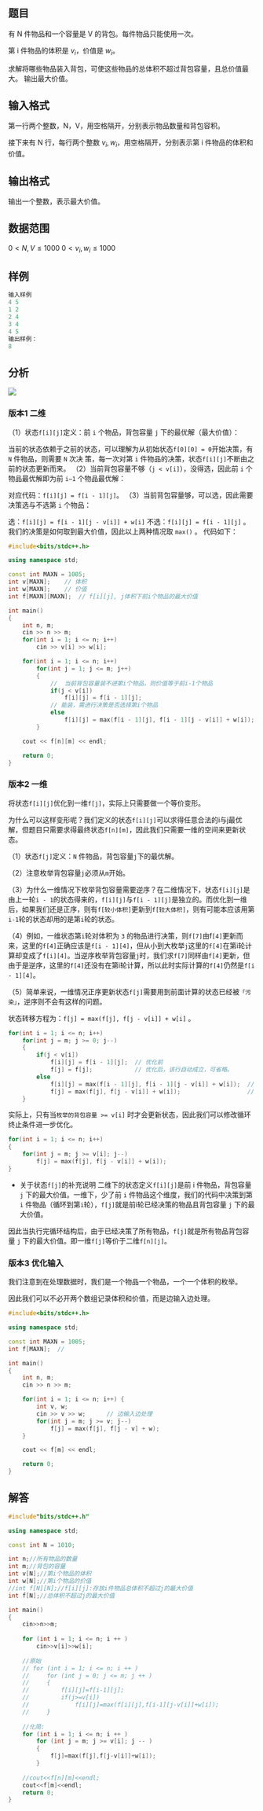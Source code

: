 ## 题目
有 N 件物品和一个容量是 V 的背包。每件物品只能使用一次。

第 i 件物品的体积是 $v_i$，价值是 $w_i$。

求解将哪些物品装入背包，可使这些物品的总体积不超过背包容量，且总价值最大。
输出最大价值。

## 输入格式
第一行两个整数，N，V，用空格隔开，分别表示物品数量和背包容积。

接下来有 N 行，每行两个整数 $v_i,w_i$，用空格隔开，分别表示第 i 件物品的体积和价值。

## 输出格式
输出一个整数，表示最大价值。

## 数据范围
$0<N,V≤1000$
$0<v_i,w_i≤1000$

## 样例
```c++
输入样例
4 5
1 2
2 4
3 4
4 5
输出样例：
8
```

## 分析
![](./../../pics/背包问题.png)
### 版本1 二维
（1）状态`f[i][j]`定义：前 `i` 个物品，背包容量 `j` 下的最优解（最大价值）：

当前的状态依赖于之前的状态，可以理解为从初始状态`f[0][0] = 0`开始决策，有 `N` 件物品，则需要 `N` 次决 策，每一次对第 `i` 件物品的决策，状态`f[i][j]`不断由之前的状态更新而来。
（2）当前背包容量不够（`j < v[i]`），没得选，因此前 `i` 个物品最优解即为前 `i−1` 个物品最优解：

对应代码：`f[i][j] = f[i - 1][j]`。
（3）当前背包容量够，可以选，因此需要决策选与不选第 `i` 个物品：

选：`f[i][j] = f[i - 1][j - v[i]] + w[i]`
不选：`f[i][j] = f[i - 1][j]` 。
我们的决策是如何取到最大价值，因此以上两种情况取 `max()` 。
代码如下：
```c++
#include<bits/stdc++.h>

using namespace std;

const int MAXN = 1005;
int v[MAXN];    // 体积
int w[MAXN];    // 价值 
int f[MAXN][MAXN];  // f[i][j], j体积下前i个物品的最大价值 

int main() 
{
    int n, m;   
    cin >> n >> m;
    for(int i = 1; i <= n; i++) 
        cin >> v[i] >> w[i];

    for(int i = 1; i <= n; i++) 
        for(int j = 1; j <= m; j++)
        {
            //  当前背包容量装不进第i个物品，则价值等于前i-1个物品
            if(j < v[i]) 
                f[i][j] = f[i - 1][j];
            // 能装，需进行决策是否选择第i个物品
            else    
                f[i][j] = max(f[i - 1][j], f[i - 1][j - v[i]] + w[i]);
        }           

    cout << f[n][m] << endl;

    return 0;
}
```

### 版本2 一维
将状态`f[i][j]`优化到一维`f[j]`，实际上只需要做一个等价变形。

为什么可以这样变形呢？我们定义的状态`f[i][j]`可以求得任意合法的i与j最优解，但题目只需要求得最终状态`f[n][m]`，因此我们只需要一维的空间来更新状态。

（1）状态`f[j]`定义：`N` 件物品，背包容量`j`下的最优解。

（2）注意枚举背包容量`j`必须从`m`开始。

（3）为什么一维情况下枚举背包容量需要逆序？在二维情况下，状态`f[i][j]`是由上一轮`i - 1`的状态得来的，`f[i][j]`与`f[i - 1][j]`是独立的。而优化到一维后，如果我们还是正序，则有`f[较小体积]`更新到`f[较大体积]`，则有可能本应该用第`i-1`轮的状态却用的是第`i`轮的状态。

（4）例如，一维状态第`i`轮对体积为 `3` 的物品进行决策，则`f[7]`由f`[4]`更新而来，这里的`f[4]`正确应该是`f[i - 1][4]`，但从小到大枚举`j`这里的`f[4]`在第i轮计算却变成了`f[i][4]`。当逆序枚举背包容量`j`时，我们求`f[7]`同样由`f[4]`更新，但由于是逆序，这里的`f[4]`还没有在第i轮计算，所以此时实际计算的`f[4]`仍然是`f[i - 1][4]`。

（5）简单来说，一维情况正序更新状态`f[j]`需要用到前面计算的状态已经被`「污染」`，逆序则不会有这样的问题。

状态转移方程为：`f[j] = max(f[j], f[j - v[i]] + w[i]` 。
```c++
for(int i = 1; i <= n; i++) 
    for(int j = m; j >= 0; j--)
    {
        if(j < v[i]) 
            f[i][j] = f[i - 1][j];  // 优化前
            f[j] = f[j];            // 优化后，该行自动成立，可省略。
        else    
            f[i][j] = max(f[i - 1][j], f[i - 1][j - v[i]] + w[i]);  // 优化前
            f[j] = max(f[j], f[j - v[i]] + w[i]);                   // 优化后
    } 
```   
实际上，只有当`枚举的背包容量 >= v[i]` 时才会更新状态，因此我们可以修改循环终止条件进一步优化。
```c++
for(int i = 1; i <= n; i++)
{
    for(int j = m; j >= v[i]; j--)  
        f[j] = max(f[j], f[j - v[i]] + w[i]);
} 
```
* 关于状态`f[j]`的补充说明
二维下的状态定义`f[i][j]`是前 i 件物品，背包容量 `j` 下的最大价值。一维下，少了前 `i` 件物品这个维度，我们的代码中决策到第 `i` 件物品（循环到第`i`轮），`f[j]`就是前i轮已经决策的物品且背包容量 `j` 下的最大价值。

因此当执行完循环结构后，由于已经决策了所有物品，`f[j]`就是所有物品背包容量 `j` 下的最大价值。即一维`f[j]`等价于二维`f[n][j]`。

### 版本3 优化输入
我们注意到在处理数据时，我们是一个物品一个物品，一个一个体积的枚举。

因此我们可以不必开两个数组记录体积和价值，而是边输入边处理。
```c++
#include<bits/stdc++.h>

using namespace std;

const int MAXN = 1005;
int f[MAXN];  // 

int main() 
{
    int n, m;   
    cin >> n >> m;

    for(int i = 1; i <= n; i++) {
        int v, w;
        cin >> v >> w;      // 边输入边处理
        for(int j = m; j >= v; j--)
            f[j] = max(f[j], f[j - v] + w);
    }

    cout << f[m] << endl;

    return 0;
}
```

## 解答
```c++
#include"bits/stdc++.h"

using namespace std;

const int N = 1010;

int n;//所有物品的数量
int m;//背包的容量
int v[N];//第i个物品的体积
int w[N];//第i个物品的价值
//int f[N][N];//f[i][j]:存放i件物品总体积不超过j的最大价值
int f[N];//总体积不超过j的最大价值

int main()
{
    cin>>n>>m;
    
    for (int i = 1; i <= n; i ++ ) 
        cin>>v[i]>>w[i];
    
    //原始
    // for (int i = 1; i <= n; i ++ )
    //     for (int j = 0; j <= m; j ++ )
    //     {
    //         f[i][j]=f[i-1][j];
    //         if(j>=v[i]) 
    //             f[i][j]=max(f[i][j],f[i-1][j-v[i]]+w[i]);
    //     }
    
    //化简:
    for (int i = 1; i <= n; i ++ )
        for (int j = m; j >= v[i]; j -- )
        {
            f[j]=max(f[j],f[j-v[i]]+w[i]);
        }
    
    //cout<<f[n][m]<<endl;
    cout<<f[m]<<endl;
    return 0;
}
```